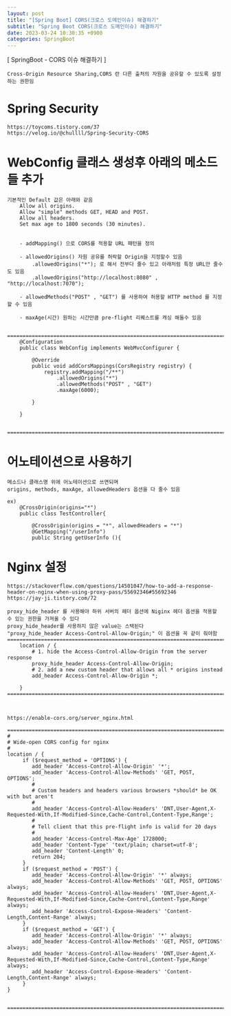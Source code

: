 ```yaml
---
layout: post
title: "[Spring Boot] CORS(크로스 도메인이슈) 해결하기"
subtitle: "Spring Boot CORS(크로스 도메인이슈) 해결하기"
date: 2023-03-24 10:30:35 +0900
categories: SpringBoot
---
```

[ SpringBoot - CORS 이슈 해결하기 ]

	Cross-Origin Resource Sharing,CORS 란 다른 출처의 자원을 공유할 수 있도록 설정하는 권한임

# Spring Security
	https://toycoms.tistory.com/37
	https://velog.io/@chullll/Spring-Security-CORS



# WebConfig 클래스 생성후 아래의 메소드들 추가
	기본적인 Default 값은 아래와 같음
		Allow all origins.
		Allow "simple" methods GET, HEAD and POST.
		Allow all headers.
		Set max age to 1800 seconds (30 minutes).

		
		- addMapping() 으로 CORS를 적용할 URL 패턴을 정의
		
		- allowedOrigins() 자원 공유를 허락할 Origin을 지정할수 있음
			.allowedOrigins("*"); 로 해서 전부다 줄수 있고 아래처럼 특정 URL만 줄수도 있음
			.allowedOrigins("http://localhost:8080" , "http://localhost:7070");

		- allowedMethods("POST" , "GET") 를 사용하여 허용할 HTTP method 를 지정할 수 있음

		- maxAge(시간) 원하는 시간만큼 pre-flight 리퀘스트를 캐싱 해둘수 있음

		=================================================================================================================
		@Configuration
		public class WebConfig implements WebMvcConfigurer {

			@Override
			public void addCorsMappings(CorsRegistry registry) {
				registry.addMapping("/**")
					.allowedOrigins("*")
					.allowedMethods("POST" , "GET")
					.maxAge(6000);
				
			}

		}

		=================================================================================================================





# 어노테이션으로 사용하기
	메소드나 클래스명 위에 어노테이션으로 쓰면되며
	origins, methods, maxAge, allowedHeaders 옵션을 다 줄수 있음

	ex) 
		@CrossOrigin(origins="*")
		public class TestController{
			
			@CrossOrigin(origins = "*", allowedHeaders = "*")
			@GetMapping("/userInfo")
			public String getUserInfo (){



# Nginx 설정

	https://stackoverflow.com/questions/14501047/how-to-add-a-response-header-on-nginx-when-using-proxy-pass/55692346#55692346
	https://jay-ji.tistory.com/72

	proxy_hide_header 를 사용해야 하위 서버의 헤더 옵션에 Niginx 헤더 옵션을 적용할 수 있는 권한을 가져올 수 있다
	proxy_hide_header를 사용하지 않은 value는 스택된다
	"proxy_hide_header Access-Control-Allow-Origin;" 이 옵션을 꼭 같이 줘야함
	=================================================================================================================
		location / {
			# 1. hide the Access-Control-Allow-Origin from the server response
			proxy_hide_header Access-Control-Allow-Origin;
			# 2. add a new custom header that allows all * origins instead
			add_header Access-Control-Allow-Origin *;

		}
	=================================================================================================================
	


	https://enable-cors.org/server_nginx.html

	=================================================================================================================
	#
	# Wide-open CORS config for nginx
	#
	location / {
		 if ($request_method = 'OPTIONS') {
			add_header 'Access-Control-Allow-Origin' '*';
			add_header 'Access-Control-Allow-Methods' 'GET, POST, OPTIONS';
			#
			# Custom headers and headers various browsers *should* be OK with but aren't
			#
			add_header 'Access-Control-Allow-Headers' 'DNT,User-Agent,X-Requested-With,If-Modified-Since,Cache-Control,Content-Type,Range';
			#
			# Tell client that this pre-flight info is valid for 20 days
			#
			add_header 'Access-Control-Max-Age' 1728000;
			add_header 'Content-Type' 'text/plain; charset=utf-8';
			add_header 'Content-Length' 0;
			return 204;
		 }
		 if ($request_method = 'POST') {
			add_header 'Access-Control-Allow-Origin' '*' always;
			add_header 'Access-Control-Allow-Methods' 'GET, POST, OPTIONS' always;
			add_header 'Access-Control-Allow-Headers' 'DNT,User-Agent,X-Requested-With,If-Modified-Since,Cache-Control,Content-Type,Range' always;
			add_header 'Access-Control-Expose-Headers' 'Content-Length,Content-Range' always;
		 }
		 if ($request_method = 'GET') {
			add_header 'Access-Control-Allow-Origin' '*' always;
			add_header 'Access-Control-Allow-Methods' 'GET, POST, OPTIONS' always;
			add_header 'Access-Control-Allow-Headers' 'DNT,User-Agent,X-Requested-With,If-Modified-Since,Cache-Control,Content-Type,Range' always;
			add_header 'Access-Control-Expose-Headers' 'Content-Length,Content-Range' always;
		 }
	}


	=================================================================================================================
